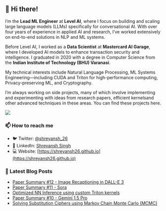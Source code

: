 ## 👋 Hi there!

<!--
**shreyansh26/shreyansh26** is a ✨ _special_ ✨ repository because its `README.md` (this file) appears on your GitHub profile.

Here are some ideas to get you started:

- 🔭 I’m currently working on ...
- 🌱 I’m currently learning ...
- 👯 I’m looking to collaborate on ...
- 🤔 I’m looking for help with ...
- 💬 Ask me about ...
- 📫 How to reach me: ...
- 😄 Pronouns: ...
- ⚡ Fun fact: ...
-->

I’m the **Lead ML Engineer** at **Level AI**, where I focus on building and scaling large language models (LLMs) specifically for conversational AI. With over four years of experience in applied AI and research, I’ve worked extensively on end-to-end solutions in NLP and ML systems.

Before Level AI, I worked as a **Data Scientist** at **Mastercard AI Garage**, where I developed AI models to enhance transaction security and intelligence. I graduated in 2020 with a degree in Computer Science from the **Indian Institute of Technology (BHU) Varanasi**.

My technical interests include Natural Language Processing, ML Systems Engineering—including CUDA and Triton for high-performance computing, Privacy-preserving ML, and Cryptography. 

I’m always working on side projects, many of which involve implementing and experimenting with ideas from research papers, efficient kernelsand other advanced techniques in these areas. You can find these projects here.



![](https://komarev.com/ghpvc/?username=shreyansh26&color=blue)

### 📫 How to reach me
- 🐦 Twitter: [@shreyansh_26](https://twitter.com/shreyansh_26)
- 👥 LinkedIn: [Shreyansh Singh](https://www.linkedin.com/in/shreyansh26/)
- 💻 Website: [https://shreyansh26.github.io](https://shreyansh26.github.io)

### 📕 Latest Blog Posts
<!-- BLOG-POST-LIST:START -->
- [Paper Summary #12 - Image Recaptioning in DALL-E 3](https://shreyansh26.github.io/post/2024-02-18_dalle3_image_recaptioner/)
- [Paper Summary #11 - Sora](https://shreyansh26.github.io/post/2024-02-18_sora_openai/)
- [Optimized NN Inference using custom Triton kernels](https://shreyansh26.github.io/project/linear-layer-triton/)
- [Paper Summary #10 - Gemini 1.5 Pro](https://shreyansh26.github.io/post/2024-02-18_gemini_pro_google/)
- [Solving Substitution Ciphers using Markov Chain Monte Carlo &lpar;MCMC&rpar;](https://shreyansh26.github.io/post/2023-07-22_solving_substitution_cipher_using_mcmc/)
<!-- BLOG-POST-LIST:END -->
